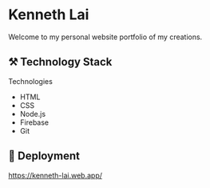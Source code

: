 # Kenneth Lai

Welcome to my personal website portfolio of my creations.

## :hammer_and_pick: Technology Stack

Technologies
* HTML
* CSS
* Node.js
* Firebase
* Git

## :rocket: Deployment
https://kenneth-lai.web.app/
